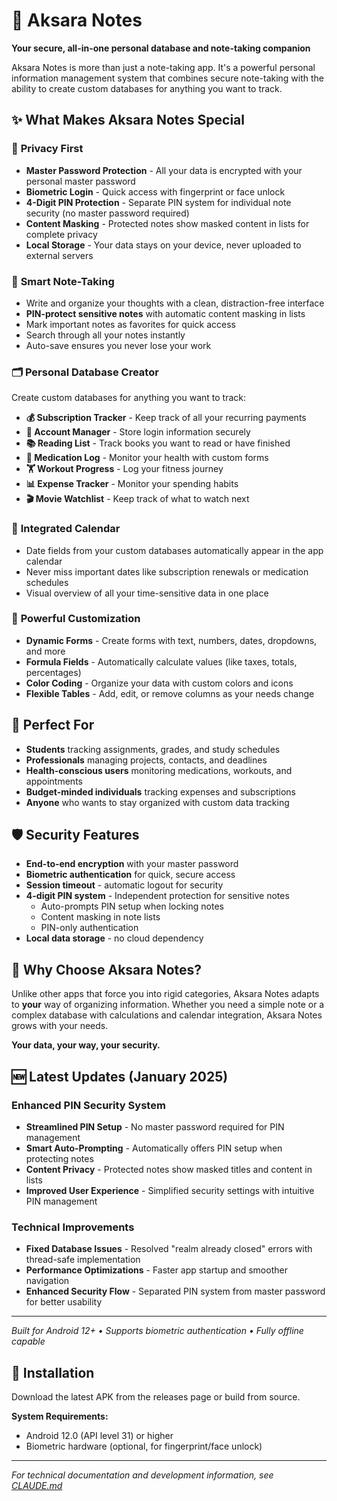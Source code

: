# 📝 Aksara Notes

**Your secure, all-in-one personal database and note-taking companion**

Aksara Notes is more than just a note-taking app. It's a powerful personal information management system that combines secure note-taking with the ability to create custom databases for anything you want to track.

## ✨ What Makes Aksara Notes Special

### 🔐 **Privacy First**
- **Master Password Protection** - All your data is encrypted with your personal master password
- **Biometric Login** - Quick access with fingerprint or face unlock
- **4-Digit PIN Protection** - Separate PIN system for individual note security (no master password required)
- **Content Masking** - Protected notes show masked content in lists for complete privacy
- **Local Storage** - Your data stays on your device, never uploaded to external servers

### 📱 **Smart Note-Taking**
- Write and organize your thoughts with a clean, distraction-free interface
- **PIN-protect sensitive notes** with automatic content masking in lists
- Mark important notes as favorites for quick access
- Search through all your notes instantly
- Auto-save ensures you never lose your work

### 🗂️ **Personal Database Creator**
Create custom databases for anything you want to track:
- **💰 Subscription Tracker** - Keep track of all your recurring payments
- **🔑 Account Manager** - Store login information securely
- **📚 Reading List** - Track books you want to read or have finished
- **💊 Medication Log** - Monitor your health with custom forms
- **🏋️ Workout Progress** - Log your fitness journey
- **📊 Expense Tracker** - Monitor your spending habits
- **🎬 Movie Watchlist** - Keep track of what to watch next

### 📅 **Integrated Calendar**
- Date fields from your custom databases automatically appear in the app calendar
- Never miss important dates like subscription renewals or medication schedules
- Visual overview of all your time-sensitive data in one place

### 🎨 **Powerful Customization**
- **Dynamic Forms** - Create forms with text, numbers, dates, dropdowns, and more
- **Formula Fields** - Automatically calculate values (like taxes, totals, percentages)
- **Color Coding** - Organize your data with custom colors and icons
- **Flexible Tables** - Add, edit, or remove columns as your needs change

## 🚀 Perfect For

- **Students** tracking assignments, grades, and study schedules
- **Professionals** managing projects, contacts, and deadlines
- **Health-conscious users** monitoring medications, workouts, and appointments
- **Budget-minded individuals** tracking expenses and subscriptions
- **Anyone** who wants to stay organized with custom data tracking

## 🛡️ Security Features

- **End-to-end encryption** with your master password
- **Biometric authentication** for quick, secure access
- **Session timeout** - automatic logout for security
- **4-digit PIN system** - Independent protection for sensitive notes
  - Auto-prompts PIN setup when locking notes
  - Content masking in note lists
  - PIN-only authentication
- **Local data storage** - no cloud dependency

## 🎯 Why Choose Aksara Notes?

Unlike other apps that force you into rigid categories, Aksara Notes adapts to **your** way of organizing information. Whether you need a simple note or a complex database with calculations and calendar integration, Aksara Notes grows with your needs.

**Your data, your way, your security.**

## 🆕 Latest Updates (January 2025)

### Enhanced PIN Security System
- **Streamlined PIN Setup** - No master password required for PIN management
- **Smart Auto-Prompting** - Automatically offers PIN setup when protecting notes
- **Content Privacy** - Protected notes show masked titles and content in lists
- **Improved User Experience** - Simplified security settings with intuitive PIN management

### Technical Improvements  
- **Fixed Database Issues** - Resolved "realm already closed" errors with thread-safe implementation
- **Performance Optimizations** - Faster app startup and smoother navigation
- **Enhanced Security Flow** - Separated PIN system from master password for better usability

---

*Built for Android 12+ • Supports biometric authentication • Fully offline capable*

## 📱 Installation

Download the latest APK from the releases page or build from source.

**System Requirements:**
- Android 12.0 (API level 31) or higher
- Biometric hardware (optional, for fingerprint/face unlock)

---

*For technical documentation and development information, see [CLAUDE.md](CLAUDE.md)*
